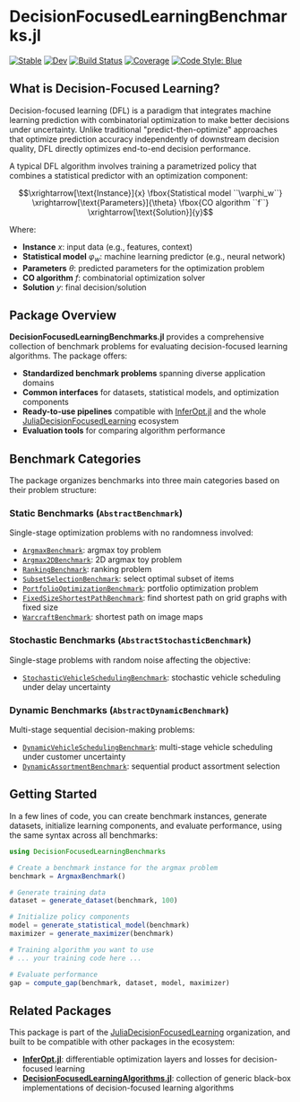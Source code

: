 # DecisionFocusedLearningBenchmarks.jl

[![Stable](https://img.shields.io/badge/docs-stable-blue.svg)](https://JuliaDecisionFocusedLearning.github.io/DecisionFocusedLearningBenchmarks.jl/stable/)
[![Dev](https://img.shields.io/badge/docs-dev-blue.svg)](https://JuliaDecisionFocusedLearning.github.io/DecisionFocusedLearningBenchmarks.jl/dev/)
[![Build Status](https://github.com/JuliaDecisionFocusedLearning/DecisionFocusedLearningBenchmarks.jl/actions/workflows/Test.yml/badge.svg?branch=main)](https://github.com/JuliaDecisionFocusedLearning/DecisionFocusedLearningBenchmarks.jl/actions/workflows/Test.yml?query=branch%3Amain)
[![Coverage](https://codecov.io/gh/JuliaDecisionFocusedLearning/DecisionFocusedLearningBenchmarks.jl/branch/main/graph/badge.svg)](https://app.codecov.io/gh/JuliaDecisionFocusedLearning/DecisionFocusedLearningBenchmarks.jl)
[![Code Style: Blue](https://img.shields.io/badge/code%20style-blue-4495d1.svg)](https://github.com/JuliaDiff/BlueStyle)

## What is Decision-Focused Learning?

Decision-focused learning (DFL) is a paradigm that integrates machine learning prediction with combinatorial optimization to make better decisions under uncertainty. Unlike traditional "predict-then-optimize" approaches that optimize prediction accuracy independently of downstream decision quality, DFL directly optimizes end-to-end decision performance.

A typical DFL algorithm involves training a parametrized policy that combines a statistical predictor with an optimization component:
```math
\xrightarrow[\text{Instance}]{x}
\fbox{Statistical model ``\varphi_w``}
\xrightarrow[\text{Parameters}]{\theta}
\fbox{CO algorithm ``f``}
\xrightarrow[\text{Solution}]{y}
```

Where:
- **Instance** $x$: input data (e.g., features, context)
- **Statistical model** $\varphi_w$: machine learning predictor (e.g., neural network)
- **Parameters** $\theta$: predicted parameters for the optimization problem
- **CO algorithm** $f$: combinatorial optimization solver
- **Solution** $y$: final decision/solution

## Package Overview

**DecisionFocusedLearningBenchmarks.jl** provides a comprehensive collection of benchmark problems for evaluating decision-focused learning algorithms. The package offers:

- **Standardized benchmark problems** spanning diverse application domains
- **Common interfaces** for datasets, statistical models, and optimization components  
- **Ready-to-use pipelines** compatible with [InferOpt.jl](https://github.com/JuliaDecisionFocusedLearning/InferOpt.jl) and the whole [JuliaDecisionFocusedLearning](https://github.com/JuliaDecisionFocusedLearning) ecosystem
- **Evaluation tools** for comparing algorithm performance

## Benchmark Categories

The package organizes benchmarks into three main categories based on their problem structure:

### Static Benchmarks (`AbstractBenchmark`)
Single-stage optimization problems with no randomness involved:
- [`ArgmaxBenchmark`](@ref): argmax toy problem
- [`Argmax2DBenchmark`](@ref): 2D argmax toy problem
- [`RankingBenchmark`](@ref): ranking problem
- [`SubsetSelectionBenchmark`](@ref): select optimal subset of items
- [`PortfolioOptimizationBenchmark`](@ref): portfolio optimization problem
- [`FixedSizeShortestPathBenchmark`](@ref): find shortest path on grid graphs with fixed size
- [`WarcraftBenchmark`](@ref): shortest path on image maps

### Stochastic Benchmarks (`AbstractStochasticBenchmark`)  
Single-stage problems with random noise affecting the objective:
- [`StochasticVehicleSchedulingBenchmark`](@ref): stochastic vehicle scheduling under delay uncertainty

### Dynamic Benchmarks (`AbstractDynamicBenchmark`)
Multi-stage sequential decision-making problems:
- [`DynamicVehicleSchedulingBenchmark`](@ref): multi-stage vehicle scheduling under customer uncertainty
- [`DynamicAssortmentBenchmark`](@ref): sequential product assortment selection

## Getting Started

In a few lines of code, you can create benchmark instances, generate datasets, initialize learning components, and evaluate performance, using the same syntax across all benchmarks:

```julia
using DecisionFocusedLearningBenchmarks

# Create a benchmark instance for the argmax problem
benchmark = ArgmaxBenchmark()

# Generate training data
dataset = generate_dataset(benchmark, 100)

# Initialize policy components
model = generate_statistical_model(benchmark)
maximizer = generate_maximizer(benchmark)

# Training algorithm you want to use
# ... your training code here ...

# Evaluate performance
gap = compute_gap(benchmark, dataset, model, maximizer)
```

## Related Packages

This package is part of the [JuliaDecisionFocusedLearning](https://github.com/JuliaDecisionFocusedLearning) organization, and built to be compatible with other packages in the ecosystem:
- **[InferOpt.jl](https://github.com/JuliaDecisionFocusedLearning/InferOpt.jl)**: differentiable optimization layers and losses for decision-focused learning
- **[DecisionFocusedLearningAlgorithms.jl](https://github.com/JuliaDecisionFocusedLearning/DecisionFocusedLearningAlgorithms.jl)**: collection of generic black-box implementations of decision-focused learning algorithms

